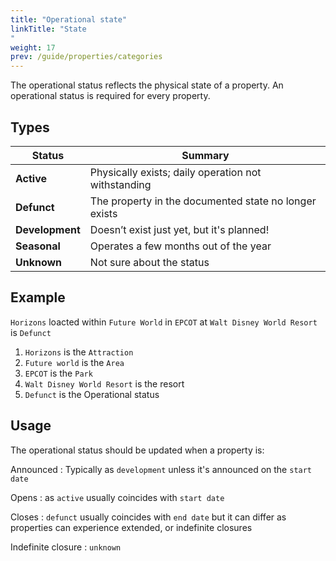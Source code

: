 ```yaml
---
title: "Operational state"
linkTitle: "State
"
weight: 17
prev: /guide/properties/categories
---
```


The operational status reflects the physical state of a property. An operational status is required for every property.

## Types

| Status        | Summary                                                |
| ------------- | ------------------------------------------------------ |
| **Active**      | Physically exists; daily operation not withstanding                                      |
| **Defunct**    | The property in the documented state no longer exists  |
| **Development** | Doesn’t exist just yet, but it's planned!     |
| **Seasonal**    | Operates a few months out of the year            |
| **Unknown**     | Not sure about the status                |

## Example

`Horizons` loacted within `Future World` in `EPCOT` at `Walt Disney World Resort` is `Defunct`


1. `Horizons` is the `Attraction`
2. `Future world` is the `Area`
3. `EPCOT` is the `Park`
4. `Walt Disney World Resort` is the resort
5. `Defunct` is the Operational status

## Usage

The operational status should be updated when a property is:

Announced
: Typically as `development` unless it's announced on the `start date`

Opens
: as `active` usually coincides with `start date`

Closes
: `defunct` usually coincides with `end date` but it can differ as properties can experience extended, or indefinite closures

Indefinite closure
: `unknown`